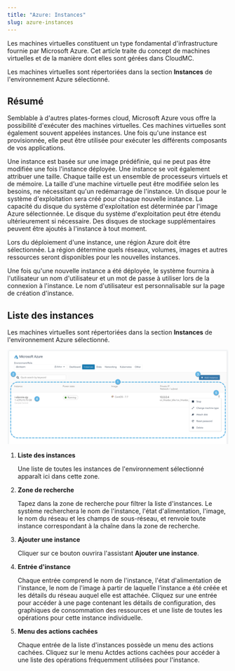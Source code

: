 ```yaml
---
title: "Azure: Instances"
slug: azure-instances
---
```



Les machines virtuelles constituent un type fondamental d'infrastructure fournie par Microsoft Azure. Cet article traite du concept de machines virtuelles et de la manière dont elles sont gérées dans CloudMC.

Les machines virtuelles sont répertoriées dans la section **Instances** de l'environnement Azure sélectionné.

## Résumé

Semblable à d'autres plates-formes cloud, Microsoft Azure vous offre la possibilité d'exécuter des machines virtuelles. Ces machines virtuelles sont également souvent appelées instances. Une fois qu'une instance est provisionnée, elle peut être utilisée pour exécuter les différents composants de vos applications.

Une instance est basée sur une image prédéfinie, qui ne peut pas être modifiée une fois l'instance déployée. Une instance se voit également attribuer une taille. Chaque taille est un ensemble de processeurs virtuels et de mémoire. La taille d'une machine virtuelle peut être modifiée selon les besoins, ne nécessitant qu'un redémarrage de l'instance. Un disque pour le système d'exploitation sera créé pour chaque nouvelle instance. La capacité du disque du système d'exploitation est déterminée par l'image Azure sélectionnée. Le disque du système d'exploitation peut être étendu ultérieurement si nécessaire. Des disques de stockage supplémentaires peuvent être ajoutés à l'instance à tout moment.

Lors du déploiement d'une instance, une région Azure doit être sélectionnée. La région détermine quels réseaux, volumes, images et autres ressources seront disponibles pour les nouvelles instances.

Une fois qu'une nouvelle instance a été déployée, le système fournira à l'utilisateur un nom d'utilisateur et un mot de passe à utiliser lors de la connexion à l'instance. Le nom d'utilisateur est personnalisable sur la page de création d'instance.

## Liste des instances

Les machines virtuelles sont répertoriées dans la section **Instances** de l'environnement Azure sélectionné.

![Une capture d'écran de la page Azure Instances, avec des points numérotés indiquant les fonctionnalités intéressantes](/assets/azure-instances-numdot.png)

1. **Liste des instances**

     Une liste de toutes les instances de l'environnement sélectionné apparaît ici dans cette zone.

2. **Zone de recherche**

     Tapez dans la zone de recherche pour filtrer la liste d'instances. Le système recherchera le nom de l'instance, l'état d'alimentation, l'image, le nom du réseau et les champs de sous-réseau, et renvoie toute instance correspondant à la chaîne dans la zone de recherche.

3. **Ajouter une instance**

     Cliquer sur ce bouton ouvrira l'assistant **Ajouter une instance**.

4. **Entrée d'instance**

     Chaque entrée comprend le nom de l'instance, l'état d'alimentation de l'instance, le nom de l'image à partir de laquelle l'instance a été créée et les détails du réseau auquel elle est attachée. Cliquez sur une entrée pour accéder à une page contenant les détails de configuration, des graphiques de consommation des ressources et une liste de toutes les opérations pour cette instance individuelle.

5. **Menu des actions cachées**

     Chaque entrée de la liste d'instances possède un menu des actions cachées. Cliquez sur le menu Actdes actions cachées pour accéder à une liste des opérations fréquemment utilisées pour l'instance.



